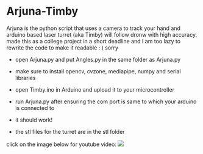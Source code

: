 # Arjuna-Timby  
Arjuna is the python script that uses a camera to track your hand and arduino based laser turret (aka Timby) will follow dronw with high accuracy.   
made this as a college project in a short deadline and I am too lazy to rewrite the code to make it readable : ) sorry 
- open Arjuna.py and put Angles.py in the same folder as Arjuna.py
- make sure to install opencv, cvzone, mediapipe, numpy and serial libraries
- open Timby.ino in Arduino and upload it to your microcontroller
- run Arjuna.py after ensuring the com port is same to which your arduino is connected to
- it should work!

- the stl files for the turret are in the stl folder

click on the image below for youtube video:
[![](https://img.youtube.com/vi/i2odaMNlr0s/maxresdefault.jpg)](https://www.youtube.com/watch?v=i2odaMNlr0s&ab_channel=DhruvWadhwa)
